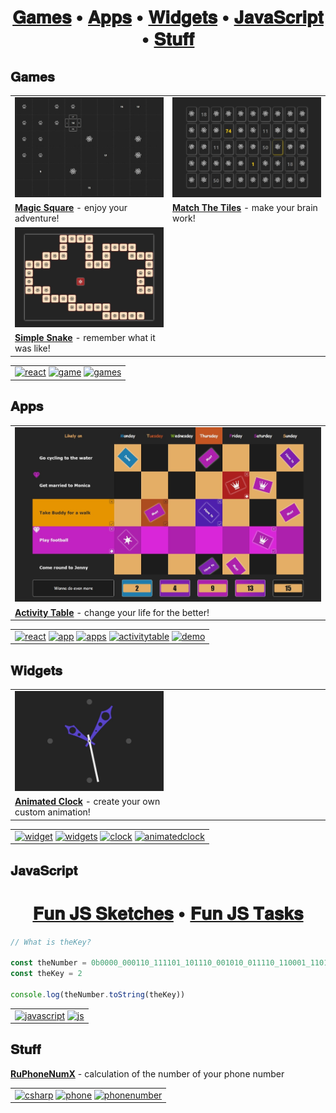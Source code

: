 <h1 align="center">
    <a href="#1"><b>𝐆𝐚𝐦𝐞𝐬</b></a> &bull; <a href="#2"><b>𝐀𝐩𝐩𝐬</b></a> &bull; <a href="#3"><b>𝐖𝐢𝐝𝐠𝐞𝐭𝐬</b></a> &bull; <a href="#4"><b>𝐉𝐚𝐯𝐚𝐒𝐜𝐫𝐢𝐩𝐭</b></a> &bull; <a href="#5"><b>𝐒𝐭𝐮𝐟𝐟</b></a><a id="1"></a>
</h1>

## 𝐆𝐚𝐦𝐞𝐬

<table>
    <tr>
        <td><a href="https://papaproger.github.io/magicsquare/"><img src="magicsquare.jpg" alt="Magic Square" title="Play it now!" /></a></td>
        <td><a href="https://papaproger.github.io/matchthetiles/"><img src="matchthetiles.jpg" alt="Match The Tiles" title="Play it now!" /></a></td>
    </tr>
    <tr>
        <td width="50%"><a href="https://github.com/papaproger/magicsquare"><b>Magic Square</b></a> - enjoy your adventure!</td>
        <td width="50%"><a href="https://github.com/papaproger/matchthetiles"><b>Match The Tiles</b></a> - make your brain work!</td>
    </tr>
    <tr>
        <td><a href="https://papaproger.github.io/simplesnake/"><img src="simplesnake.jpg" alt="Simple Snake" title="Play it now!" /></a></td>
        <td></td>
    </tr>
    <tr>
        <td width="50%"><a href="https://github.com/papaproger/simplesnake"><b>Simple Snake</b></a> - remember what it was like!</td>
        <td width="50%"></td>
    </tr>
</table>

<table>
    <tr>
        <td>
            <a href="https://github.com/topics/react"><img src="https://img.shields.io/badge/react-242424?style=for-the-badge" alt="react" title="Go to react topic" /></a>
            <a href="https://github.com/topics/game"><img src="https://img.shields.io/badge/game-242424?style=for-the-badge" alt="game" title="Go to game topic" /></a>
            <a href="https://github.com/topics/games"><img src="https://img.shields.io/badge/games-242424?style=for-the-badge" alt="games" title="Go to games topic" /></a>
            <a id="2"></a>
        </td>
    </tr>
</table>

## 𝐀𝐩𝐩𝐬

<table>
    <tr>
        <td><a href="https://papaproger.github.io/activitytable/"><img src="activitytable.jpg" alt="Activity Table" title="Have a go!" /></a></td>
    </tr>
    <tr>
        <td><a href="https://github.com/papaproger/activitytable"><b>Activity Table</b></a> - change your life for the better!</td>
    </tr>
</table>

<table>
    <tr>
        <td>
            <a href="https://github.com/topics/react"><img src="https://img.shields.io/badge/react-242424?style=for-the-badge" alt="react" title="Go to react topic" /></a>
            <a href="https://github.com/topics/app"><img src="https://img.shields.io/badge/app-242424?style=for-the-badge" alt="app" title="Go to app topic" /></a>
            <a href="https://github.com/topics/apps"><img src="https://img.shields.io/badge/apps-242424?style=for-the-badge" alt="apps" title="Go to apps topic" /></a>
            <a href="https://github.com/topics/activitytable"><img src="https://img.shields.io/badge/activitytable-242424?style=for-the-badge" alt="activitytable" title="Go to activitytable topic" /></a>
            <a href="https://github.com/topics/demo"><img src="https://img.shields.io/badge/demo-AD1F1F?style=for-the-badge" alt="demo" title="Go to demo topic" /></a>
            <a id="3"></a>
        </td>
    </tr>
</table>

## 𝐖𝐢𝐝𝐠𝐞𝐭𝐬

<table>
    <tr>
        <td><a href="https://papaproger.github.io/animatedclock/"><img src="animatedclock.jpg" alt="Animated Clock" title="Have a glance!" /></a></td>
        <td></td>
    </tr>
    <tr>
        <td width="50%"><a href="https://github.com/papaproger/animatedclock"><b>Animated Clock</b></a> - create your own custom animation!</td>
        <td width="50%"></td>
    </tr>
</table>

<table>
    <tr>
        <td>
            <a href="https://github.com/topics/widget"><img src="https://img.shields.io/badge/widget-242424?style=for-the-badge" alt="widget" title="Go to widget topic" /></a>
            <a href="https://github.com/topics/widgets"><img src="https://img.shields.io/badge/widgets-242424?style=for-the-badge" alt="widgets" title="Go to widgets topic" /></a>
            <a href="https://github.com/topics/clock"><img src="https://img.shields.io/badge/clock-242424?style=for-the-badge" alt="clock" title="Go to clock topic" /></a>
            <a href="https://github.com/topics/animatedclock"><img src="https://img.shields.io/badge/animatedclock-242424?style=for-the-badge" alt="animatedclock" title="Go to animatedclock topic" /></a>
            <a id="4"></a>
        </td>
    </tr>
</table>

## 𝐉𝐚𝐯𝐚𝐒𝐜𝐫𝐢𝐩𝐭

<h1 align="center">
    <a href="https://github.com/papaproger/fun-js-sketches"><b>𝐅𝐮𝐧 𝐉𝐒 𝐒𝐤𝐞𝐭𝐜𝐡𝐞𝐬</b></a> &bull; <a href="https://github.com/papaproger/fun-js-tasks"><b>𝐅𝐮𝐧 𝐉𝐒 𝐓𝐚𝐬𝐤𝐬</b></a>
</h1>

```javascript
// What is theKey?

const theNumber = 0b0000_000110_111101_101110_001010_011110_110001_110111_001110_000001
const theKey = 2

console.log(theNumber.toString(theKey))
```

<table>
    <tr>
        <td>
            <a href="https://github.com/topics/javascript"><img src="https://img.shields.io/badge/javascript-242424?style=for-the-badge" alt="javascript" title="Go to javascript topic" /></a>
            <a href="https://github.com/topics/js"><img src="https://img.shields.io/badge/js-242424?style=for-the-badge" alt="js" title="Go to js topic" /></a>
            <a id="5"></a>
        </td>
    </tr>
</table>

## 𝐒𝐭𝐮𝐟𝐟

**[RuPhoneNumX](https://github.com/papaproger/RuPhoneNumX)** - calculation of the number of your phone number

<table>
    <tr>
        <td>
            <a href="https://github.com/topics/csharp"><img src="https://img.shields.io/badge/csharp-242424?style=for-the-badge" alt="csharp" title="Go to csharp topic" /></a>
            <a href="https://github.com/topics/phone"><img src="https://img.shields.io/badge/phone-242424?style=for-the-badge" alt="phone" title="Go to phone topic" /></a>
            <a href="https://github.com/topics/phonenumber"><img src="https://img.shields.io/badge/phonenumber-242424?style=for-the-badge" alt="phonenumber" title="Go to phonenumber topic" /></a>
        </td>
    </tr>
</table>